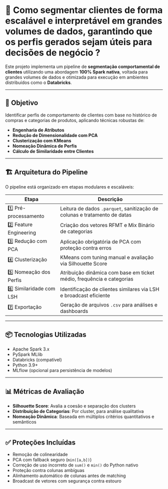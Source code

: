 # 🧠 Como segmentar clientes de forma escalável e interpretável em grandes volumes de dados, garantindo que os perfis gerados sejam úteis para decisões de negócio ?

Este projeto implementa um pipeline de **segmentação comportamental de clientes** utilizando uma abordagem **100% Spark nativa**, voltada para grandes volumes de dados e otimizada para execução em ambientes distribuídos como o **Databricks**.

---

## 🎯 Objetivo

Identificar perfis de comportamento de clientes com base no histórico de compras e categorias de produtos, aplicando técnicas robustas de:

- **Engenharia de Atributos**
- **Redução de Dimensionalidade com PCA**
- **Clusterização com KMeans**
- **Nomeação Dinâmica de Perfis**
- **Cálculo de Similaridade entre Clientes**

---

## 🏗️ Arquitetura do Pipeline

O pipeline está organizado em etapas modulares e escaláveis:

| Etapa                        | Descrição                                                                 |
|-----------------------------|---------------------------------------------------------------------------|
| 1️⃣ Pré-processamento       | Leitura de dados `.parquet`, sanitização de colunas e tratamento de datas |
| 2️⃣ Feature Engineering     | Criação dos vetores RFMT e Mix Binário de categorias                      |
| 3️⃣ Redução com PCA         | Aplicação obrigatória de PCA com proteção contra erros                    |
| 4️⃣ Clusterização           | KMeans com tuning manual e avaliação via Silhouette Score                 |
| 5️⃣ Nomeação dos Perfis     | Atribuição dinâmica com base em ticket médio, frequência e categorias     |
| 6️⃣ Similaridade com LSH    | Identificação de clientes similares via LSH e broadcast eficiente         |
| 7️⃣ Exportação              | Geração de arquivos `.csv` para análises e dashboards                     |

---

## 📦 Tecnologias Utilizadas

- Apache Spark 3.x
- PySpark MLlib
- Databricks (compatível)
- Python 3.9+
- MLflow (opcional para persistência de modelos)

---

## 📊 Métricas de Avaliação

- **Silhouette Score**: Avalia a coesão e separação dos clusters
- **Distribuição de Categorias**: Por cluster, para análise qualitativa
- **Nomeação Dinâmica**: Baseada em múltiplos critérios quantitativos e semânticos

---

## ✅ Proteções Incluídas

- Remoção de colinearidade
- PCA com fallback seguro (`min([a,b])`)
- Correção de uso incorreto de `sum()` e `min()` do Python nativo
- Proteção contra colunas ambíguas
- Alinhamento automático de colunas antes de matching
- Broadcast de vetores com segurança contra estouro
